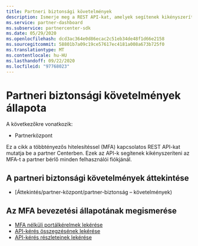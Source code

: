 ```yaml
---
title: Partneri biztonsági követelmények
description: Ismerje meg a REST API-kat, amelyek segítenek kikényszeríteni a többtényezős hitelesítést a partner bérlője számára.
ms.service: partner-dashboard
ms.subservice: partnercenter-sdk
ms.date: 05/29/2020
ms.openlocfilehash: dcd3ac364e0d86ecac2c51eb34de48f1d66e2158
ms.sourcegitcommit: 58801b7a09c19ce57617ec4181a008a673b725f0
ms.translationtype: MT
ms.contentlocale: hu-HU
ms.lasthandoff: 09/22/2020
ms.locfileid: "97768023"
---
```

# <a name="partner-security-requirements-status"></a>Partneri biztonsági követelmények állapota

A következőkre vonatkozik:

- Partnerközpont

Ez a cikk a többtényezős hitelesítéssel (MFA) kapcsolatos REST API-kat mutatja be a partner Centerben. Ezek az API-k segítenek kikényszeríteni az MFA-t a partner bérlő minden felhasználói fiókjánál. 

## <a name="partner-security-requirements-overview"></a>A partneri biztonsági követelmények áttekintése

- [Áttekintés/partner-központ/partner-biztonság – követelmények)

## <a name="understand-mfa-adoption-status"></a>Az MFA bevezetési állapotának megismerése

- [MFA nélküli portálkérelmek lekérése](get-portal-requests-without-mfa.md)
- [API-kérés összegzésének lekérése](get-api-request-summary.md)
- [API-kérés részleteinek lekérése](get-api-request-details.md)
